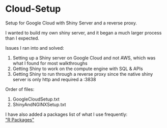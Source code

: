 # Cloud-Setup
Setup for Google Cloud with Shiny Server and a reverse proxy.

I wanted to build my own shiny server, and it began a much larger process than I expected.

Issues I ran into and solved:
1. Setting up a Shiny server on Google Cloud and not AWS, which was what I found for most walkthroughs
2. Getting Shiny to work on the compute engine with SQL & APIs
3. Getting Shiny to run through a reverse proxy since the native shiny server is only http and required a :3838

Order of files:
1. GoogleCloudSetup.txt
2. ShinyAndNGINXSetup.txt

I have also added a packages list of what I use frequently: </br>
<a href= https://github.com/willcrouch/RPackageList>"R Packages"</a>
